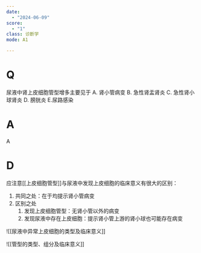 ```yaml
---
date:
  - "2024-06-09"
score:
  - "1"
class: 诊断学
mode: A1

---
```



# Q
尿液中肾上皮细胞管型增多主要见于
A. 肾小管病变 
B. 急性肾盂肾炎 
C. 急性肾小球肾炎
D. 膀胱炎 
E.尿路感染

# A

A


# D
应注意[[上皮细胞管型]]与尿液中发现上皮细胞的临床意义有很大的区别：

1. 共同之处：在于均提示肾小管病变
1. 区别之处
	1. 发现上皮细胞管型：无肾小管以外的病变
	2. 发现尿液中存在上皮细胞：提示肾小管上游的肾小球也可能存在病变

![[尿液中异常上皮细胞的类型及临床意义]]


![[管型的类型、组分及临床意义]]